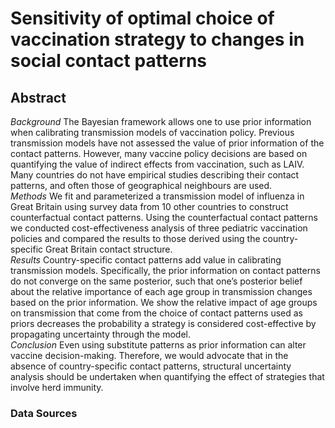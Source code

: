 

# Sensitivity of optimal choice of vaccination strategy to changes in social contact patterns
## Abstract

*Background* The Bayesian framework allows one to use prior information when calibrating transmission models of vaccination policy. Previous transmission models have not assessed the value of prior information of the contact patterns. However, many vaccine policy decisions are based on quantifying the value of indirect effects from vaccination, such as LAIV. Many countries do not have empirical studies describing their contact patterns, and often those of geographical neighbours are used.<br/>
*Methods* We fit and parameterized a transmission model of influenza in Great Britain using survey data from 10 other countries to construct counterfactual contact patterns. Using the counterfactual contact patterns we conducted cost-effectiveness analysis of three pediatric vaccination policies and compared the results to those derived using the country-specific Great Britain contact structure.<br/>
*Results* Country-specific contact patterns add value in calibrating transmission models. Specifically, the prior information on contact patterns do not converge on the same posterior, such that one’s posterior belief about the relative importance of each age group in transmission changes based on the prior information. We show the relative impact of age groups on transmission that come from the choice of contact patterns used as priors decreases the probability a strategy is considered cost-effective by propagating uncertainty through the model.<br/>
*Conclusion* Even using substitute patterns as prior information can alter vaccine decision-making. Therefore, we would advocate that in the absence of country-specific contact patterns, structural uncertainty analysis should be undertaken when quantifying the effect of strategies that involve herd immunity.

### Data Sources
We obtained contact data from multiple sources most notably the POLYMOD study (Mossong et al., 2008), but also from similar studies in Zimbabwe, Peru, and France. 
